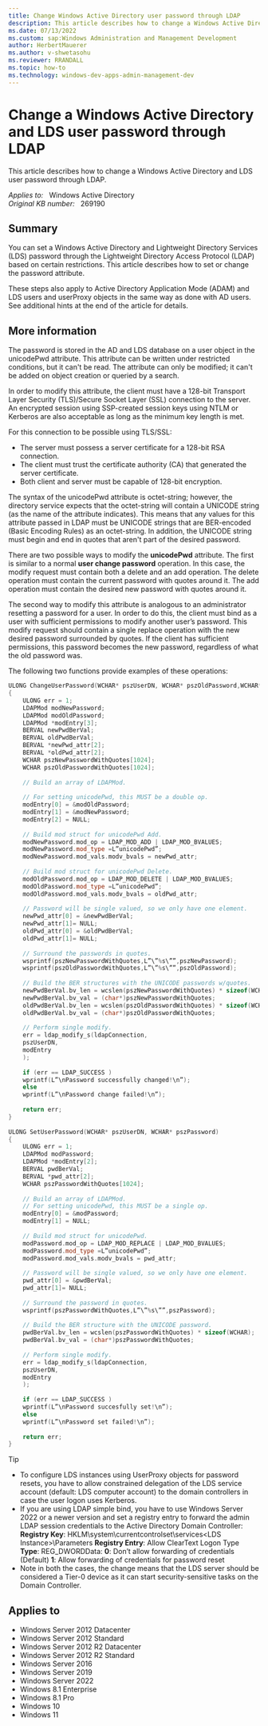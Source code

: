 ```yaml
---
title: Change Windows Active Directory user password through LDAP
description: This article describes how to change a Windows Active Directory and LDS user password through LDAP.
ms.date: 07/13/2022
ms.custom: sap:Windows Administration and Management Development
author: HerbertMauerer 
ms.author: v-shwetasohu
ms.reviewer: RRANDALL
ms.topic: how-to
ms.technology: windows-dev-apps-admin-management-dev
---
```

# Change a Windows Active Directory and LDS user password through LDAP

This article describes how to change a Windows Active Directory and LDS user password through LDAP.

_Applies to:_ &nbsp; Windows Active Directory  
_Original KB number:_ &nbsp; 269190

## Summary

You can set a Windows Active Directory and Lightweight Directory Services (LDS) password through the Lightweight Directory Access Protocol (LDAP) based on certain restrictions. This article describes how to set or change the password attribute.

These steps also apply to Active Directory Application Mode (ADAM) and LDS users and userProxy objects in the same way as done with AD users. See additional hints at the end of the article for details.

## More information

The password is stored in the AD and LDS database on a user object in the unicodePwd attribute. This attribute can be written under restricted conditions, but it can't be read. The attribute can only be modified; it can't be added on object creation or queried by a search.

In order to modify this attribute, the client must have a 128-bit Transport Layer Security (TLS)/Secure Socket Layer (SSL) connection to the server. An encrypted session using SSP-created session keys using NTLM or Kerberos are also acceptable as long as the minimum key length is met.

For this connection to be possible using TLS/SSL:

- The server must possess a server certificate for a 128-bit RSA connection.
- The client must trust the certificate authority (CA) that generated the server certificate.
- Both client and server must be capable of 128-bit encryption.

The syntax of the unicodePwd attribute is octet-string; however, the directory service expects that the octet-string will contain a UNICODE string (as the name of the attribute indicates). This means that any values for this attribute passed in LDAP must be UNICODE strings that are BER-encoded (Basic Encoding Rules) as an octet-string. In addition, the UNICODE string must begin and end in quotes that aren't part of the desired password.

There are two possible ways to modify the **unicodePwd** attribute. The first is similar to a normal **user change password** operation. In this case, the modify request must contain both a delete and an add operation. The delete operation must contain the current password with quotes around it. The add operation must contain the desired new password with quotes around it.

The second way to modify this attribute is analogous to an administrator resetting a password for a user. In order to do this, the client must bind as a user with sufficient permissions to modify another user’s password. This modify request should contain a single replace operation with the new desired password surrounded by quotes. If the client has sufficient permissions, this password becomes the new password, regardless of what the old password was.

The following two functions provide examples of these operations:

```cpp
ULONG ChangeUserPassword(WCHAR* pszUserDN, WCHAR* pszOldPassword,WCHAR* pszNewPassword)
{
    ULONG err = 1;
    LDAPMod modNewPassword;
    LDAPMod modOldPassword;
    LDAPMod *modEntry[3];
    BERVAL newPwdBerVal;
    BERVAL oldPwdBerVal;
    BERVAL *newPwd_attr[2];
    BERVAL *oldPwd_attr[2];
    WCHAR pszNewPasswordWithQuotes[1024];
    WCHAR pszOldPasswordWithQuotes[1024];
    
    // Build an array of LDAPMod.
    
    // For setting unicodePwd, this MUST be a double op.
    modEntry[0] = &modOldPassword;
    modEntry[1] = &modNewPassword;
    modEntry[2] = NULL;
    
    // Build mod struct for unicodePwd Add.
    modNewPassword.mod_op = LDAP_MOD_ADD | LDAP_MOD_BVALUES;
    modNewPassword.mod_type =L”unicodePwd”;
    modNewPassword.mod_vals.modv_bvals = newPwd_attr;
    
    // Build mod struct for unicodePwd Delete.
    modOldPassword.mod_op = LDAP_MOD_DELETE | LDAP_MOD_BVALUES;
    modOldPassword.mod_type =L”unicodePwd”;
    modOldPassword.mod_vals.modv_bvals = oldPwd_attr;
    
    // Password will be single valued, so we only have one element.
    newPwd_attr[0] = &newPwdBerVal;
    newPwd_attr[1]= NULL;
    oldPwd_attr[0] = &oldPwdBerVal;
    oldPwd_attr[1]= NULL;
    
    // Surround the passwords in quotes.
    wsprintf(pszNewPasswordWithQuotes,L”\”%s\””,pszNewPassword);
    wsprintf(pszOldPasswordWithQuotes,L”\”%s\””,pszOldPassword);
    
    // Build the BER structures with the UNICODE passwords w/quotes.
    newPwdBerVal.bv_len = wcslen(pszNewPasswordWithQuotes) * sizeof(WCHAR);
    newPwdBerVal.bv_val = (char*)pszNewPasswordWithQuotes;
    oldPwdBerVal.bv_len = wcslen(pszOldPasswordWithQuotes) * sizeof(WCHAR);
    oldPwdBerVal.bv_val = (char*)pszOldPasswordWithQuotes;
    
    // Perform single modify.
    err = ldap_modify_s(ldapConnection,
    pszUserDN,
    modEntry
    );
    
    if (err == LDAP_SUCCESS )
    wprintf(L”\nPassword successfully changed!\n”);
    else
    wprintf(L”\nPassword change failed!\n”);
    
    return err;
}
    
ULONG SetUserPassword(WCHAR* pszUserDN, WCHAR* pszPassword)
{
    ULONG err = 1;
    LDAPMod modPassword;
    LDAPMod *modEntry[2];
    BERVAL pwdBerVal;
    BERVAL *pwd_attr[2];
    WCHAR pszPasswordWithQuotes[1024];
    
    // Build an array of LDAPMod.
    // For setting unicodePwd, this MUST be a single op.
    modEntry[0] = &modPassword;
    modEntry[1] = NULL;
    
    // Build mod struct for unicodePwd. 
    modPassword.mod_op = LDAP_MOD_REPLACE | LDAP_MOD_BVALUES;
    modPassword.mod_type =L”unicodePwd”;
    modPassword.mod_vals.modv_bvals = pwd_attr;
    
    // Password will be single valued, so we only have one element.
    pwd_attr[0] = &pwdBerVal;
    pwd_attr[1]= NULL;
    
    // Surround the password in quotes.
    wsprintf(pszPasswordWithQuotes,L”\”%s\””,pszPassword);
    
    // Build the BER structure with the UNICODE password.
    pwdBerVal.bv_len = wcslen(pszPasswordWithQuotes) * sizeof(WCHAR);
    pwdBerVal.bv_val = (char*)pszPasswordWithQuotes;
    
    // Perform single modify.
    err = ldap_modify_s(ldapConnection,
    pszUserDN,
    modEntry
    );
    
    if (err == LDAP_SUCCESS )
    wprintf(L”\nPassword succesfully set!\n”);
    else
    wprintf(L”\nPassword set failed!\n”);
    
    return err;
}
```

> [!Tip]
> - To configure LDS instances using UserProxy objects for password resets, you have to allow constrained delegation of the LDS service account (default: LDS computer account) to the domain controllers in case the user logon uses Kerberos.
> - If you are using LDAP simple bind, you have to use Windows Server 2022 or a newer version and set a registry entry to forward the admin LDAP session credentials to the Active Directory Domain Controller:
**Registry Key**: HKLM\system\currentcontrolset\services\<LDS Instance>\Parameters
**Registry Entry**: Allow ClearText Logon Type
**Type**: REG_DWORDData:
**0**: Don’t allow forwarding of credentials (Default)
**1**: Allow  forwarding of credentials for password reset
> - Note in both the cases, the change means that the LDS server should be considered a Tier-0 device as it can start security-sensitive tasks on the Domain Controller.

## Applies to

- Windows Server 2012 Datacenter
- Windows Server 2012 Standard
- Windows Server 2012 R2 Datacenter
- Windows Server 2012 R2 Standard
- Windows Server 2016
- Windows Server 2019
- Windows Server 2022
- Windows 8.1 Enterprise
- Windows 8.1 Pro
- Windows 10
- Windows 11